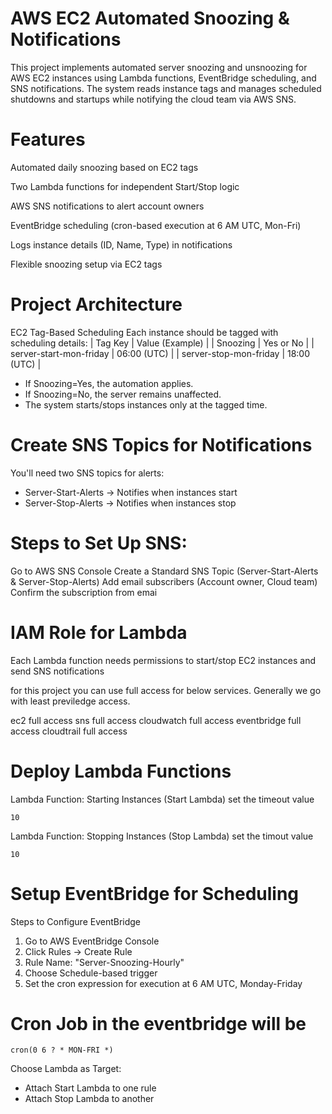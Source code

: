 # AWS EC2 Automated Snoozing & Notifications 
This project implements automated server snoozing and unsnoozing for AWS EC2 instances using Lambda functions, EventBridge scheduling, and SNS notifications. The system reads instance tags and manages scheduled shutdowns and startups while notifying the cloud team via AWS SNS.

# Features
 Automated daily snoozing based on EC2 tags

 Two Lambda functions for independent Start/Stop logic

 AWS SNS notifications to alert account owners

 EventBridge scheduling (cron-based execution at 6 AM UTC, Mon-Fri)

 Logs instance details (ID, Name, Type) in notifications

 Flexible snoozing setup via EC2 tags

# Project Architecture
EC2 Tag-Based Scheduling
Each instance should be tagged with scheduling details:
| Tag Key | Value (Example) | 
| Snoozing | Yes or No | 
| server-start-mon-friday | 06:00 (UTC) | 
| server-stop-mon-friday | 18:00 (UTC) | 


- If Snoozing=Yes, the automation applies.
- If Snoozing=No, the server remains unaffected.
- The system starts/stops instances only at the tagged time.

# Create SNS Topics for Notifications
You'll need two SNS topics for alerts:
- Server-Start-Alerts → Notifies when instances start
- Server-Stop-Alerts → Notifies when instances stop

# Steps to Set Up SNS:
Go to AWS SNS Console
Create a Standard SNS Topic (Server-Start-Alerts & Server-Stop-Alerts)
Add email subscribers (Account owner, Cloud team)
Confirm the subscription from emai

# IAM Role for Lambda
Each Lambda function needs permissions to start/stop EC2 instances and send SNS notifications

for this project you can use full access for below services. Generally we go with least previledge access.

ec2 full access
sns full access
cloudwatch full access
eventbridge full access
cloudtrail full access

# Deploy Lambda Functions
Lambda Function: Starting Instances (Start Lambda)
set the timeout value 

``` 10 ```

Lambda Function: Stopping Instances (Stop Lambda)
set the timout value

``` 10 ```


# Setup EventBridge for Scheduling
Steps to Configure EventBridge 
1. Go to AWS EventBridge Console
2. Click Rules → Create Rule
3. Rule Name: "Server-Snoozing-Hourly"
4. Choose Schedule-based trigger
5. Set the cron expression for execution at 6 AM UTC, Monday-Friday

# Cron Job in the eventbridge will be 

``` cron(0 6 ? * MON-FRI *) ```

Choose Lambda as Target:
- Attach Start Lambda to one rule
- Attach Stop Lambda to another
